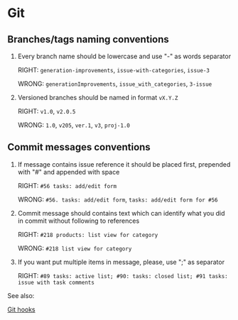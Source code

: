 # Git

## Branches/tags naming conventions

1. Every branch name should be lowercase and use "-" as words separator

    RIGHT: `generation-improvements`, `issue-with-categories`, `issue-3`

    WRONG: `generationImprovements`, `issue_with_categories`, `3-issue`

2. Versioned branches should be named in format `vX.Y.Z`

    RIGHT: `v1.0`, `v2.0.5`

    WRONG: `1.0`, `v205`, `ver.1`, `v3`, `proj-1.0`


## Commit messages conventions


1. If message contains issue reference it should be placed first, prepended with "#" and appended with space

    RIGHT: `#56 tasks: add/edit form`

    WRONG: `#56. tasks: add/edit form`, `tasks: add/edit form for #56`

2. Commit message should contains text which can identify what you did in commit without following to references

    RIGHT: `#218 products: list view for category`

    WRONG: `#218 list view for category`

3. If you want put multiple items in message, please, use ";" as separator

    RIGHT: `#89 tasks: active list; #90: tasks: closed list; #91 tasks: issue with task comments`

See also:

[Git hooks](hooks.md)